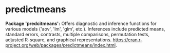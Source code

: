 # predictmeans

**Package 'predcitmeans':** Offers diagnostic and inference functions for various models ('aov', 'lm', 'glm', etc.). Inferences include predicted means, standard errors, contrasts, multiple comparisons, permutation tests, adjusted R-square, and graphical representations.  <https://cran.r-project.org/web/packages/predictmeans/index.html>.
